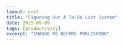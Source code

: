 ```yaml
---
layout: post
title: "Figuring Out A To-Do List System"
date: 2025-09-09
tags: [productivity]
excerpt: "CHANGE ME BEFORE PUBLISHING"
---
```

